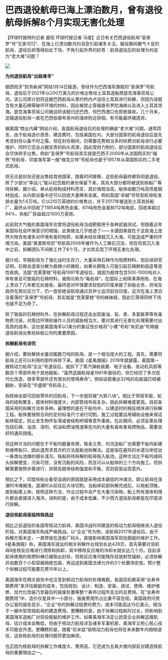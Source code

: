 # 巴西退役航母已海上漂泊数月，曾有退役航母拆解8个月实现无害化处理

【环球时报特约记者 晨阳 环球时报记者
马俊】近日有关巴西退役航母“圣保罗”号“无家可归”、在海上已漂泊数月的消息引起诸多关注。服役期间霸气十足的航母，退役后却落得如此下场，不免引起外界的好奇：航母退役后的处理为何成为“老大难”问题？

![](https://inews.gtimg.com/newsapp_bt/0/15614527030/1000)

**为何退役航母“出路难寻”**

据西班牙“防务新闻”网站1月14日报道，曾经作为巴西海军旗舰的“圣保罗”号航母，退役后于2021年以200万美元的价格出售给土耳其造船商瑟克海事贸易公司。该公司原计划将这艘巴西航母从里约热内卢送往土耳其进行拆解，但因为该舰含有大量石棉等破坏环境的材料，因此被禁止穿越直布罗陀海峡以及进入土耳其领海。瑟克海事贸易公司被迫将该舰归还巴西，但巴西港口也拒绝接收。几个月来，这艘退役航母一直在巴西伯南布哥州的海岸附近徘徊，有可能最终被遗弃。

据美国“商业内幕”网站介绍，各国航母退役后的处理的确是“老大难”问题。通常而言，由于航母造价昂贵、建造费时，包括美国在内，大部分国家的航母退役后首先考虑封存以备不时之需。但在封存期间，仍需要花费相当多的经费对航母进行必要维护，同时它还会占据宝贵的码头资源，因此受财力制约，部分国家的航母退役后会尽快转手出售。例如“圣保罗”号航母其实就是巴西于2000年从法国购买的“福煦”号航母，印度海军第一艘“维克兰特”号航母也是于1957年从英国购买的二手老式航母。

但无论是封存还是出售给其他国家，随着时间推移，这些航母最终都将彻底退役。除了少部分“幸运儿”能以纪念舰的身份保留下来，其余大部分都将被送到拆船厂等待拆解。据介绍，单从航母构成材料而言，其价值相当高，船体由数万吨高性能钢材组成，从内部设备中还可以回收大量稀有金属。例如英国“卓越”号轻型航母标准排水量为1.6万吨，它以210万英镑的价格售出，并于2017年被送到土耳其拆船厂，最终从中回收了11854吨黑色金属、611吨有色金属和112吨电缆，回收率超过94%，拆船厂获益超过1000万英镑。

此前财大气粗的美国海军也曾将退役航母当成靶舰用于各种武器测试，但随着近年来国际社会环保意识的增强，此类做法几乎绝迹了——关键因素就在于这些海上庞然大物含有诸多对环境有害的物质，如果未经处理就沉入大海，可能造成严重的环境污染。美国“奥里斯坎尼”号航母2006年被作为人工礁石沉没，但在将其沉入海中之前，拆解团队不间断工作了8个月，才对其实现了环境无害化处理。

据介绍，早期航母为了强化战时生存力，大量采用石棉作为阻燃材料，但后续研究证明，石棉会逐渐分解为极微小的微粒，如果长期吸入可能引起石棉肺和癌症等恶性疾病。法国“克莱蒙梭”号航母1997年退役后，就因为舰体包含500-1000吨对人体有害且可致癌的石棉材料，被舆论称为“毒航母”，在国际上闹得沸沸扬扬，在海上漂泊了几年都无处接收，最终是对环保要求较低的印度承接了拆船业务，但埃及政府在舆论压力下，仍一度拒绝该航母通过苏伊士运河前往印度。这次在海上漂泊没着落的“圣保罗”号航母，其实就是“克莱蒙梭”号的姊妹舰，因此它落得同样下场也就不足为奇了。

除了致癌的石棉材料外，在拆解航母过程还会出现废油、铅、汞、多氯联苯等有毒物质污染，对周边环境和操作人员的威胁相当大，要对其进行无害化处理需要付出高昂的成本。这也是美国海军以1美分的象征性价格将“小鹰”号和“肯尼迪”号两艘退役航母出售给拆船公司的重要原因。

**拆解航母有讲究**

据介绍，要拆解排水量动辄数万吨的航母，是一个相当庞大的工程。首先，需要将航母上还可以利用的部件拆除下来。美国《星条旗报》2019年就披露，美国第一艘核动力航母“企业”号退役后，就拆下了蒸汽弹射装置、电子设备、发动机风扇等数百个零部件用于其他舰船，“虽然这艘航母是1961年服役的，但它经历了多次现代化改造，很多零部件还有很长的使用寿命”。例如该舰重达32吨的右舷锚已经被翻新，安装在“华盛顿”号航母上。

拆除掉全部可回收零件的旧航母，下一步就将被“大卸八块”。相比于常规军舰，航母的结构繁复，舰体材料强度大，内部管线布局复杂，因此拆解难度更高。目前各国采用的拆解方法有多种。最理想的是在干船坞中，以建造时的相反顺序进行拆解工程。船体要按照合同约定的标准尺寸进行切割，施工过程要运用辅助设施来保证船体稳定，防止发生构件坠落或者结构坍塌等意外事故。在此期间，必须妥善处理包括石棉、油漆、溶剂、机油和燃油残渣等在内的大量有毒有害易燃物品，需要良好的通风措施。

但这种方法的问题在于干船坞数量有限，租金又贵，何况造船厂也需要干船坞新建和维修船只，因此退而求其次的方法是船池拆解法。这是指在避风的水道沿岸挖出一条类似池塘的细长浅沟，拖船将待拆解的航母拖入船池。这种方法比干船坞或码头拆解便宜，污染可控，没有沉船的风险，而且可以从船体的三个方向施工。但拆解需要按照步骤进行，并顾及舰体结构强度和平衡，否则容易出现意外。

相比之下，印度拆船业备受诟病的原因就是采用成本最低的冲滩法，即让航母在涨潮时冲滩搁浅，退潮时从前往后大块切割。当船体前部拆解完成后，以拖船顶推，直到船尾上岸。按照这种方法，作业过程中会产生大量污染物，船上所有液体和残片都会直接进入海洋。讽刺的是，由于成本低廉，不少西方退役航母都是在印度进行拆解。

**退役核航母面临特殊挑战**

相比之前退役的各国常规动力航母，美国冷战时间建造的核动力航母相继进入退役阶段，对美国海军构成严峻挑战。以“企业”号为例，该航母2017年退役后，由于拆解方案未定，一直停放在造船厂码头，直接影响美国海军现役舰艇的维护工作。《星条旗报》称，美国海军提出的相关拆解作业规划长达428页，首先需要对该航母8座核反应堆进行清除和拆卸，其中移除反应堆的冷却水就长达几个月。目前该航母使用的核燃料棒已被取出封存，但核反应堆可能残存低放射性辐射，必须拆解并由数百个小型容器隔绝包装，再运送到美国法律允许的3个处置场安放。预计整个拆解过程可能要花费10年以上。

美国海军在相关报告中也注意到核动力航母的处理难题。各国目前都采用“全寿命期费用”来评估舰艇的成本，包括规划、设计、制造、安装、调试、使用、维护维修、现代化改装乃至最后的报废处置等整个寿命过程所支出的总费用。在“全寿命期费用”中，造价仅是其中一小部分，报废费用所占比重不容忽视。美国政府问责办公室的报告显示，“企业”号的拆解过程费时费力，成本可能高达15亿美元，相当于一艘中型常规航母的建造费用。更糟糕的是，由于拆解过程耗时过长，将影响到美国海军造船厂对现役舰艇的维护工作。如果美海军决定让民营企业拆解这艘航母，估计成本会略低，但由于核动力航母涉及诸多军事机密，美海军又担心核心技术可能会外泄。更糟糕的是，随着“尼米兹”级核动力航母也将在未来数年内相继退役，这些核航母的处理问题将更加麻烦。

也正因为核航母的拆解工作难度大、费用高，它还成为五角大楼内部反对建造核航母的重要理由之一。


